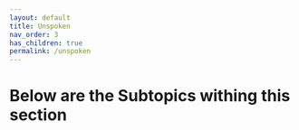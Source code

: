 ```yaml
---
layout: default
title: Unspoken
nav_order: 3
has_children: true
permalink: /unspoken
---
```


# Below are the Subtopics withing this section